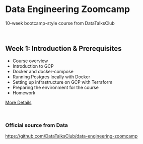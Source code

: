 # Data Engineering Zoomcamp
10-week bootcamp-style course from DataTalksClub

<br>

## Week 1: Introduction & Prerequisites
- Course overview
- Introduction to GCP
- Docker and docker-compose
- Running Postgres locally with Docker
- Setting up infrastructure on GCP with Terraform
- Preparing the environment for the course
- Homework

[More Details]()

<br>

### Official source from Data
https://github.com/DataTalksClub/data-engineering-zoomcamp
